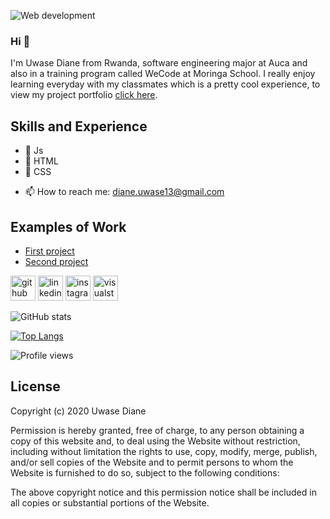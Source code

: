 
![Web development](https://res.cloudinary.com/auca/image/upload/v1600547102/thumbnail_yesugt.png)

### Hi 👋


I'm Uwase Diane from Rwanda, software engineering major at Auca and also in a training program called WeCode at Moringa School. I really enjoy learning everyday with my classmates which is a pretty cool experience, to view my project portfolio [click here](https://uwase-diane.github.io/portfolio-project/).

## Skills and Experience

  * :diamond_shape_with_a_dot_inside: Js
  * :diamond_shape_with_a_dot_inside: HTML
  * :diamond_shape_with_a_dot_inside: CSS

     
- 📫 How to reach me: diane.uwase13@gmail.com 
## Examples of Work
* [First project](https://uwase-diane.github.io/Klibrary/)
* [Second project](https://uwase-diane.github.io/second-Project/)


[<img src='https://cdn.jsdelivr.net/npm/simple-icons@3.0.1/icons/github.svg' alt='github' height='40'>](https://github.com/uwase-diane)  [<img src='https://cdn.jsdelivr.net/npm/simple-icons@3.0.1/icons/linkedin.svg' alt='linkedin' height='40'>](https://www.linkedin.com/in/https://www.linkedin.com/in/uwase-diane-b91738193//)  [<img src='https://cdn.jsdelivr.net/npm/simple-icons@3.0.1/icons/instagram.svg' alt='instagram' height='40'>](https://www.instagram.com/https://www.instagram.com/uwasediane_/?hl=en/)  [<img src='https://cdn.jsdelivr.net/npm/simple-icons@3.0.1/icons/visualstudiocode.svg' alt='visualstudiocode' height='40'>](https://pbs.twimg.com/profile_images/1278357302601347072/BGZIBPH9_400x400.jpg)  

![GitHub stats](https://github-readme-stats.vercel.app/api?username=uwase-diane&show_icons=true)  

[![Top Langs](https://github-readme-stats.vercel.app/api/top-langs/?username=uwase-diane)](https://github.com/anuraghazra/github-readme-stats)

![Profile views](https://gpvc.arturio.dev/uwase-diane)  

## License

Copyright (c) 2020 Uwase Diane

Permission is hereby granted, free of charge, to any person obtaining a copy
of this website and, to deal
using the Website without restriction, including without limitation the rights
to use, copy, modify, merge, publish, and/or sell
copies of the Website and to permit persons to whom the Website is
furnished to do so, subject to the following conditions:

The above copyright notice and this permission notice shall be included in all
copies or substantial portions of the Website.

